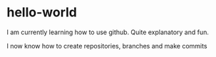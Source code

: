 # hello-world
I am currently learning how to use github. Quite explanatory and fun.

I now know how to create repositories, branches and make commits
